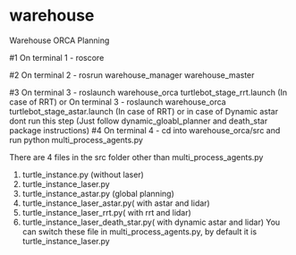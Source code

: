 # warehouse
Warehouse ORCA Planning

#1 
On terminal 1 - roscore

#2
On terminal 2 - rosrun warehouse_manager warehouse_master

#3
On terminal 3 - roslaunch warehouse_orca turtlebot_stage_rrt.launch (In case of RRT)
or
On terminal 3 - roslaunch warehouse_orca turtlebot_stage_astar.launch (In case of RRT)
or in case of Dynamic astar dont run this step (Just follow dynamic_gloabl_planner and death_star package instructions)
#4
On terminal 4 - cd into warehouse_orca/src and run
python multi_process_agents.py

There are 4 files in the src folder other than multi_process_agents.py
1. turtle_instance.py (without laser)
2. turtle_instance_laser.py 
3. turtle_instance_astar.py (global planning)
4. turtle_instance_laser_astar.py( with astar and lidar)
5. turtle_instance_laser_rrt.py( with rrt and lidar)
6. turtle_instance_laser_death_star.py( with dynamic astar and lidar)
You can switch these file in multi_process_agents.py, by default it is turtle_instance_laser.py 
